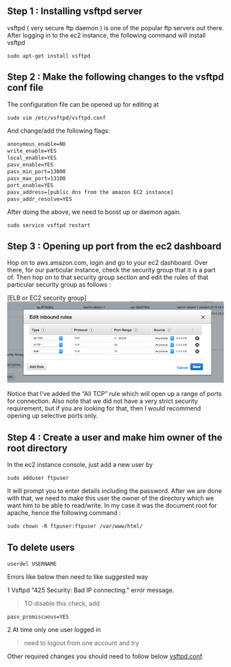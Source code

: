 ## Step 1 : Installing vsftpd server

vsftpd ( very secure ftp daemon ) is one of the popular ftp servers out there. After logging in to the ec2 instance, the following command will install vsftpd

```
sudo apt-get install vsftpd
```

## Step 2 : Make the following changes to the vsftpd conf file 

The configuration file can be opened up for editing at

```
sudo vim /etc/vsftpd/vsftpd.conf
```
And change/add the following flags:

```
anonymous_enable=NO
write_enable=YES
local_enable=YES
pasv_enable=YES
pasv_min_port=13000
pasv_max_port=13100
port_enable=YES
pasv_address=[public dns from the amazon EC2 instance]
pasv_addr_resolve=YES
```
After doing the above, we need to boost up or daemon again.

```
sudo service vsftpd restart
```

## Step 3 : Opening up port from the ec2 dashboard

Hop on to aws.amazon.com, login and go to your ec2 dashboard. Over there, for our particular instance, check the security group that it is a part of. Then hop on to that security group section and edit the rules of that particular security group as follows :

[ELB or EC2 security group] ![alt text](EC2-Management-Console.png)

Notice that I’ve added the “All TCP” rule which will open up a range of ports for connection. Also note that we did not have a very strict security requirement, but if you are looking for that, then I would recommend opening up selective ports only.

## Step 4 : Create a user and make him owner of the root directory

In the ec2 instance console, just add a new user by

```
sudo adduser ftpuser
```

It will prompt you to enter details including the password. After we are done with that, we need to make this user the owner of the directory which we want him to be able to read/write. In my case it was the document root for apache, hence the following command :

```
sudo chown -R ftpuser:ftpuser /var/www/html/
```

## To delete users
```
userdel USERNAME
```

Errors like below then need to like suggested way

1 Vsftpd "425 Security: Bad IP connecting." error message.
> TO disable this check, add
```
pasv_promiscuous=YES
```
2 At time only one user logged in
> need to logout from one account and try

Other required changes you should need to follow below 
[vsftpd.conf](vsftpd.conf).